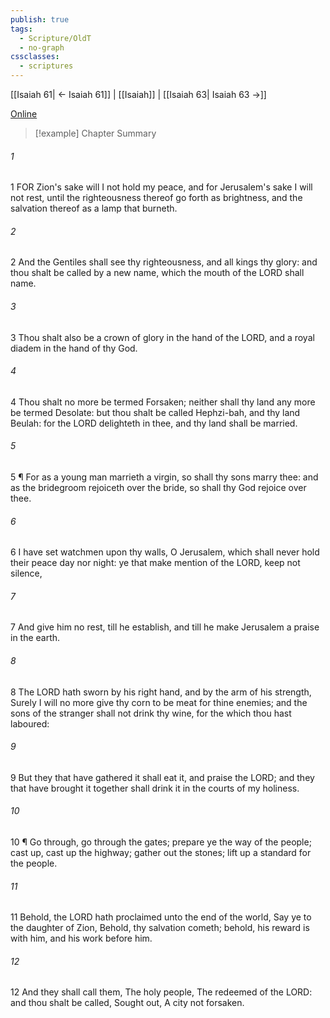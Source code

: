 ```yaml
---
publish: true
tags:
  - Scripture/OldT
  - no-graph
cssclasses:
  - scriptures
---
```

[[Isaiah 61| ← Isaiah 61]] | [[Isaiah]] | [[Isaiah 63| Isaiah 63 →]]

[Online](https://churchofjesuschrist.org/study/scriptures/ot/isa/62?lang=eng)

>[!example] Chapter Summary
>
###### 1
1 FOR Zion's sake will I not hold my peace, and for Jerusalem's sake I will not rest, until the righteousness thereof go forth as brightness, and the salvation thereof as a lamp that burneth.
###### 2
2 And the Gentiles shall see thy righteousness, and all kings thy glory: and thou shalt be called by a new name, which the mouth of the LORD shall name.
###### 3
3 Thou shalt also be a crown of glory in the hand of the LORD, and a royal diadem in the hand of thy God.
###### 4
4 Thou shalt no more be termed Forsaken; neither shall thy land any more be termed Desolate: but thou shalt be called Hephzi-bah, and thy land Beulah: for the LORD delighteth in thee, and thy land shall be married.
###### 5
5 ¶ For as a young man marrieth a virgin, so shall thy sons marry thee: and as the bridegroom rejoiceth over the bride, so shall thy God rejoice over thee.
###### 6
6 I have set watchmen upon thy walls, O Jerusalem, which shall never hold their peace day nor night: ye that make mention of the LORD, keep not silence,
###### 7
7 And give him no rest, till he establish, and till he make Jerusalem a praise in the earth.
###### 8
8 The LORD hath sworn by his right hand, and by the arm of his strength, Surely I will no more give thy corn to be meat for thine enemies; and the sons of the stranger shall not drink thy wine, for the which thou hast laboured:
###### 9
9 But they that have gathered it shall eat it, and praise the LORD; and they that have brought it together shall drink it in the courts of my holiness.
###### 10
10 ¶ Go through, go through the gates; prepare ye the way of the people; cast up, cast up the highway; gather out the stones; lift up a standard for the people.
###### 11
11 Behold, the LORD hath proclaimed unto the end of the world, Say ye to the daughter of Zion, Behold, thy salvation cometh; behold, his reward is with him, and his work before him.
###### 12
12 And they shall call them, The holy people, The redeemed of the LORD: and thou shalt be called, Sought out, A city not forsaken.



